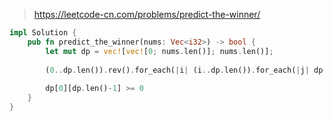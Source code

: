 > https://leetcode-cn.com/problems/predict-the-winner/

``` rust
impl Solution {
    pub fn predict_the_winner(nums: Vec<i32>) -> bool {
        let mut dp = vec![vec![0; nums.len()]; nums.len()];
        
        (0..dp.len()).rev().for_each(|i| (i..dp.len()).for_each(|j| dp[i][j] = if i == j {nums[i]} else {(nums[i] - dp[i+1][j]).max(nums[j] - dp[i][j-1])}));
        
        dp[0][dp.len()-1] >= 0
    }
}
```